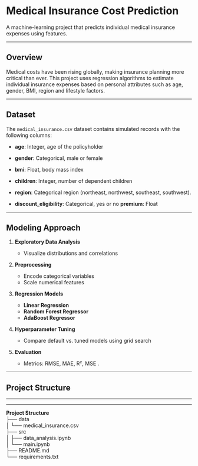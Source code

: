 # Medical Insurance Cost Prediction

A machine-learning project that predicts individual medical insurance expenses using features.

---

## Overview

Medical costs have been rising globally, making insurance planning more critical than ever. This project uses regression algorithms to estimate individual insurance expenses based on personal attributes such as age, gender, BMI, region and lifestyle factors.

---

## Dataset

The `medical_insurance.csv` dataset contains simulated records with the following columns:

- **age**: Integer, age of the policyholder  
- **gender**: Categorical, male or female  
- **bmi**: Float, body mass index  
- **children**: Integer, number of dependent children  

- **region**: Categorical region (northeast, northwest, southeast, southwest).  
- **discount_eligibility**: Categorical, yes or no
**premium**: Float

---

## Modeling Approach

1. **Exploratory Data Analysis**  
   - Visualize distributions and correlations  
 
2. **Preprocessing**  
   - Encode categorical variables  
   - Scale numerical features  
3. **Regression Models**  
   - **Linear Regression**  
   - **Random Forest Regressor**  
   - **AdaBoost Regressor**  
4. **Hyperparameter Tuning**  
   - Compare default vs. tuned models using grid search  
5. **Evaluation**  
   - Metrics: RMSE, MAE, R², MSE  .
 

---

## Project Structure




---

***
**Project Structure**<br>
├── data<br>
│   └── medical_insurance.csv<br>
├── src<br>
│   ├── data_analysis.ipynb<br>
│   └── main.ipynb<br>
├── README.md<br>
└── requirements.txt
